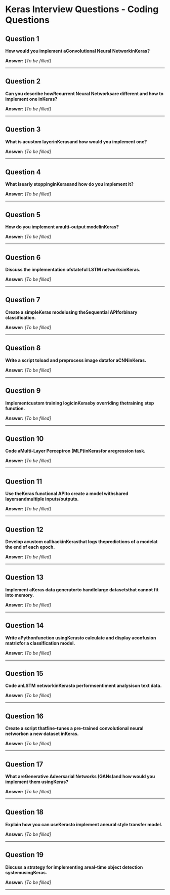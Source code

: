 # Keras Interview Questions - Coding Questions

## Question 1

**How would you implement aConvolutional Neural NetworkinKeras?**

**Answer:** _[To be filled]_

---

## Question 2

**Can you describe howRecurrent Neural Networksare different and how to implement one inKeras?**

**Answer:** _[To be filled]_

---

## Question 3

**What is acustom layerinKerasand how would you implement one?**

**Answer:** _[To be filled]_

---

## Question 4

**What isearly stoppinginKerasand how do you implement it?**

**Answer:** _[To be filled]_

---

## Question 5

**How do you implement amulti-output modelinKeras?**

**Answer:** _[To be filled]_

---

## Question 6

**Discuss the implementation ofstateful LSTM networksinKeras.**

**Answer:** _[To be filled]_

---

## Question 7

**Create a simpleKeras modelusing theSequential APIforbinary classification.**

**Answer:** _[To be filled]_

---

## Question 8

**Write a script toload and preprocess image datafor aCNNinKeras.**

**Answer:** _[To be filled]_

---

## Question 9

**Implementcustom training logicinKerasby overriding thetraining step function.**

**Answer:** _[To be filled]_

---

## Question 10

**Code aMulti-Layer Perceptron (MLP)inKerasfor aregression task.**

**Answer:** _[To be filled]_

---

## Question 11

**Use theKeras functional APIto create a model withshared layersandmultiple inputs/outputs.**

**Answer:** _[To be filled]_

---

## Question 12

**Develop acustom callbackinKerasthat logs thepredictions of a modelat the end of each epoch.**

**Answer:** _[To be filled]_

---

## Question 13

**Implement aKeras data generatorto handlelarge datasetsthat cannot fit into memory.**

**Answer:** _[To be filled]_

---

## Question 14

**Write aPythonfunction usingKerasto calculate and display aconfusion matrixfor a classification model.**

**Answer:** _[To be filled]_

---

## Question 15

**Code anLSTM networkinKerasto performsentiment analysison text data.**

**Answer:** _[To be filled]_

---

## Question 16

**Create a script thatfine-tunes a pre-trained convolutional neural networkon a new dataset inKeras.**

**Answer:** _[To be filled]_

---

## Question 17

**What areGenerative Adversarial Networks (GANs)and how would you implement them usingKeras?**

**Answer:** _[To be filled]_

---

## Question 18

**Explain how you can useKerasto implement aneural style transfer model.**

**Answer:** _[To be filled]_

---

## Question 19

**Discuss a strategy for implementing areal-time object detection systemusingKeras.**

**Answer:** _[To be filled]_

---

